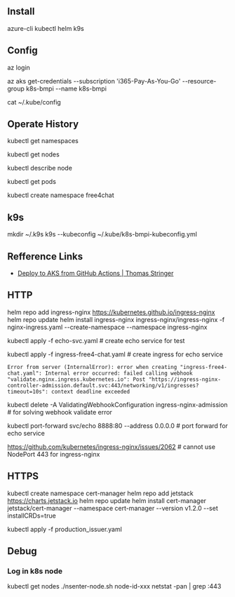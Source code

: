 
## Install

azure-cli
kubectl
helm
k9s

## Config

az login

az aks get-credentials --subscription 'i365-Pay-As-You-Go' --resource-group k8s-bmpi --name k8s-bmpi

cat ~/.kube/config

## Operate History

kubectl get namespaces

kubectl get nodes

kubectl describe node

kubectl get pods

kubectl create namespace free4chat

## k9s

mkdir ~/.k9s
k9s --kubeconfig ~/.kube/k8s-bmpi-kubeconfig.yml

## Refference Links

- [Deploy to AKS from GitHub Actions | Thomas Stringer](https://trstringer.com/deploy-to-aks-from-github-actions/)

## HTTP

helm repo add ingress-nginx https://kubernetes.github.io/ingress-nginx
helm repo update
helm install ingress-nginx ingress-nginx/ingress-nginx -f nginx-ingress.yaml --create-namespace --namespace ingress-nginx

kubectl apply -f echo-svc.yaml # create echo service for test

kubectl apply -f ingress-free4-chat.yaml # create ingress for echo service

```
Error from server (InternalError): error when creating "ingress-free4-chat.yaml": Internal error occurred: failed calling webhook "validate.nginx.ingress.kubernetes.io": Post "https://ingress-nginx-controller-admission.default.svc:443/networking/v1/ingresses?timeout=10s": context deadline exceeded
```

kubectl delete -A ValidatingWebhookConfiguration ingress-nginx-admission # for solving webhook validate error

kubectl port-forward svc/echo 8888:80 --address 0.0.0.0 # port forward for echo service

https://github.com/kubernetes/ingress-nginx/issues/2062 # cannot use NodePort 443 for ingress-nginx

## HTTPS

kubectl create namespace cert-manager
helm repo add jetstack https://charts.jetstack.io
helm repo update
helm install cert-manager jetstack/cert-manager --namespace cert-manager --version v1.2.0 --set installCRDs=true

kubectl apply -f production_issuer.yaml

## Debug

### Log in k8s node

kubectl get nodes
./nsenter-node.sh node-id-xxx
netstat -pan | grep :443